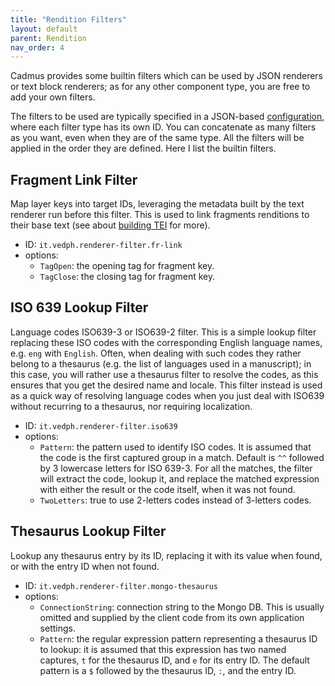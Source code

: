 ```yaml
---
title: "Rendition Filters" 
layout: default
parent: Rendition
nav_order: 4
---
```


Cadmus provides some builtin filters which can be used by JSON renderers or text block renderers; as for any other component type, you are free to add your own filters.

The filters to be used are typically specified in a JSON-based [configuration](config), where each filter type has its own ID. You can concatenate as many filters as you want, even when they are of the same type. All the filters will be applied in the order they are defined. Here I list the builtin filters.

## Fragment Link Filter

Map layer keys into target IDs, leveraging the metadata built by the text renderer run before this filter. This is used to link fragments renditions to their base text (see about [building TEI](markup) for more).

- ID: `it.vedph.renderer-filter.fr-link`
- options:
  - `TagOpen`: the opening tag for fragment key.
  - `TagClose`: the closing tag for fragment key.

## ISO 639 Lookup Filter

Language codes ISO639-3 or ISO639-2 filter. This is a simple lookup filter replacing these ISO codes with the corresponding English language names, e.g. `eng` with `English`. Often, when dealing with such codes they rather belong to a thesaurus (e.g. the list of languages used in a manuscript); in this case, you will rather use a thesaurus filter to resolve the codes, as this ensures that you get the desired name and locale. This filter instead is used as a quick way of resolving language codes when you just deal with ISO639 without recurring to a thesaurus, nor requiring localization.

- ID: `it.vedph.renderer-filter.iso639`
- options:
  - `Pattern`: the pattern used to identify ISO codes. It is assumed that the code is the first captured group in a match. Default is `^^` followed by 3 lowercase letters for ISO 639-3. For all the matches, the filter will extract the code, lookup it, and replace the matched expression with either the result or the code itself, when it was not found.
  - `TwoLetters`: true to use 2-letters codes instead of 3-letters codes.

## Thesaurus Lookup Filter

Lookup any thesaurus entry by its ID, replacing it with its value when found, or with the entry ID when not found.

- ID: `it.vedph.renderer-filter.mongo-thesaurus`
- options:
  - `ConnectionString`: connection string to the Mongo DB. This is usually omitted and supplied by the client code from its own application settings.
  - `Pattern`: the regular expression pattern representing a thesaurus ID to lookup: it is assumed that this expression has two named captures, `t` for the thesaurus ID, and `e` for its entry ID. The default pattern is a `$` followed by the thesaurus ID, `:`, and the entry ID.


